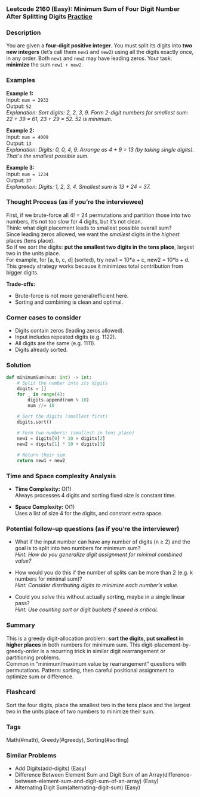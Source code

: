 ### Leetcode 2160 (Easy): Minimum Sum of Four Digit Number After Splitting Digits [Practice](https://leetcode.com/problems/minimum-sum-of-four-digit-number-after-splitting-digits)

### Description  
You are given a **four-digit positive integer**. You must split its digits into **two new integers** (let’s call them `new1` and `new2`) using all the digits exactly once, in any order. Both `new1` and `new2` may have leading zeros. Your task: **minimize** the sum `new1 + new2`.

### Examples  

**Example 1:**  
Input: `num = 2932`  
Output: `52`  
*Explanation: Sort digits: 2, 2, 3, 9. Form 2-digit numbers for smallest sum: 22 + 39 = 61, 23 + 29 = 52. 52 is minimum.*

**Example 2:**  
Input: `num = 4009`  
Output: `13`  
*Explanation: Digits: 0, 0, 4, 9. Arrange as 4 + 9 = 13 (by taking single digits). That's the smallest possible sum.*

**Example 3:**  
Input: `num = 1234`  
Output: `37`  
*Explanation: Digits: 1, 2, 3, 4. Smallest sum is 13 + 24 = 37.*

### Thought Process (as if you’re the interviewee)  
First, if we brute-force all 4! = 24 permutations and partition those into two numbers, it’s not too slow for 4 digits, but it’s not clean.  
Think: what digit placement leads to smallest possible overall sum?  
Since leading zeros allowed, we want the *smallest* digits in the *highest* places (tens place).  
So if we sort the digits: **put the smallest two digits in the tens place**, largest two in the units place.  
For example, for [a, b, c, d] (sorted), try new1 = 10\*a + c, new2 = 10\*b + d.  
This greedy strategy works because it minimizes total contribution from bigger digits.

**Trade-offs:**  
- Brute-force is not more general/efficient here.
- Sorting and combining is clean and optimal.

### Corner cases to consider  
- Digits contain zeros (leading zeros allowed).
- Input includes repeated digits (e.g. 1122).
- All digits are the same (e.g. 1111).
- Digits already sorted.

### Solution

```python
def minimumSum(num: int) -> int:
    # Split the number into its digits
    digits = []
    for _ in range(4):
        digits.append(num % 10)
        num //= 10

    # Sort the digits (smallest first)
    digits.sort()
    
    # Form two numbers: (smallest in tens place)
    new1 = digits[0] * 10 + digits[2]
    new2 = digits[1] * 10 + digits[3]

    # Return their sum
    return new1 + new2
```

### Time and Space complexity Analysis  

- **Time Complexity:** O(1)  
  Always processes 4 digits and sorting fixed size is constant time.

- **Space Complexity:** O(1)  
  Uses a list of size 4 for the digits, and constant extra space.

### Potential follow-up questions (as if you’re the interviewer)  

- What if the input number can have any number of digits (n ≥ 2) and the goal is to split into two numbers for minimum sum?  
  *Hint: How do you generalize digit assignment for minimal combined value?*

- How would you do this if the number of splits can be more than 2 (e.g. k numbers for minimal sum)?  
  *Hint: Consider distributing digits to minimize each number’s value.*

- Could you solve this without actually sorting, maybe in a single linear pass?  
  *Hint: Use counting sort or digit buckets if speed is critical.*

### Summary
This is a greedy digit-allocation problem: **sort the digits, put smallest in higher places** in both numbers for minimum sum. This digit-placement-by-greedy-order is a recurring trick in similar digit rearrangement or partitioning problems.  
Common in “minimum/maximum value by rearrangement” questions with permutations. Pattern: sorting, then careful positional assignment to optimize sum or difference.


### Flashcard
Sort the four digits, place the smallest two in the tens place and the largest two in the units place of two numbers to minimize their sum.

### Tags
Math(#math), Greedy(#greedy), Sorting(#sorting)

### Similar Problems
- Add Digits(add-digits) (Easy)
- Difference Between Element Sum and Digit Sum of an Array(difference-between-element-sum-and-digit-sum-of-an-array) (Easy)
- Alternating Digit Sum(alternating-digit-sum) (Easy)